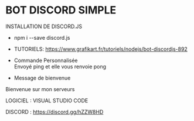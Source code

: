 # BOT DISCORD SIMPLE 

INSTALLATION DE DISCORD.JS
- npm i --save discord.js
- TUTORIELS: https://www.grafikart.fr/tutoriels/nodejs/bot-discordjs-892 

- Commande Personnalisée  
Envoyé ping et elle vous renvoie pong 

- Message de bienvenue 

Bienvenue sur mon serveurs

LOGICIEL : VISUAL STUDIO CODE 

DISCORD : https://discord.gg/hZZW8HD 



